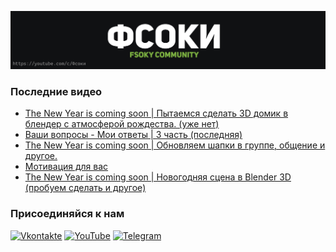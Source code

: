 [![Header](https://github.com/Fsoky/Fsoky/blob/main/assets/header-github.jpg)](https://youtube.com/c/Фсоки)

### Последние видео
<!-- YOUTUBE:START -->
- [The New Year is coming soon | Пытаемся сделать 3D домик в блендер с атмосферой рождества. &lpar;уже нет&rpar;](https://www.youtube.com/watch?v=lT_tiilXLlc)
- [Ваши вопросы - Мои ответы | 3 часть &lpar;последняя&rpar;](https://www.youtube.com/watch?v=qbDa0xJOffU)
- [The New Year is coming soon | Обновляем шапки в группе, общение и другое.](https://www.youtube.com/watch?v=yo_k0e_8k70)
- [Мотивация для вас](https://www.youtube.com/watch?v=T49Ls75SuG8)
- [The New Year is coming soon | Новогодняя сцена в Blender 3D &lpar;пробуем сделать и другое&rpar;](https://www.youtube.com/watch?v=vJBrmmev9rs)
<!-- YOUTUBE:END -->

### Присоединяйся к нам
[![Vkontakte](https://img.shields.io/badge/Vkontakte-black?style=for-the-badge&logo=VK)](https://vk.com/fsoky)
[![YouTube](https://img.shields.io/badge/YouTube-red?style=for-the-badge&logo=YouTube)](https://youtube.com/c/Фсоки)
[![Telegram](https://img.shields.io/badge/Telegram-blue?style=for-the-badge&logo=Telegram)](https://t.me/fsokycommunity)

